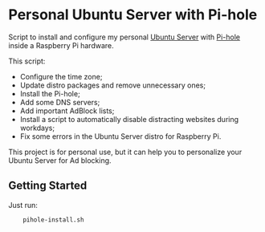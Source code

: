 # Personal Ubuntu Server with Pi-hole

Script to install and configure my personal [Ubuntu Server](https://ubuntu.com/download/raspberry-pi) with [Pi-hole](https://pi-hole.net) inside a Raspberry Pi hardware.

This script:

- Configure the time zone;
- Update distro packages and remove unnecessary ones;
- Install the Pi-hole;
- Add some DNS servers;
- Add important AdBlock lists;
- Install a script to automatically disable distracting websites during workdays;
- Fix some errors in the Ubuntu Server distro for Raspberry Pi.

This project is for personal use, but it can help you to personalize your Ubuntu Server for Ad blocking.

## Getting Started

Just run:

```sh
    pihole-install.sh
```
